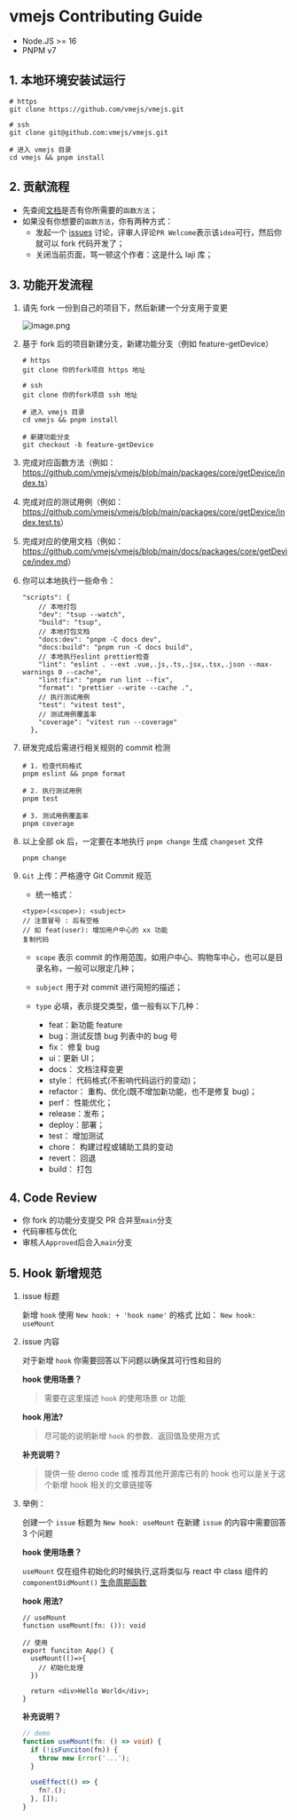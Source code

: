 # vmejs Contributing Guide

- Node.JS >= 16
- PNPM v7

## 1. 本地环境安装试运行

```
# https
git clone https://github.com/vmejs/vmejs.git

# ssh
git clone git@github.com:vmejs/vmejs.git

# 进入 vmejs 目录
cd vmejs && pnpm install
```

## 2. 贡献流程

- 先查阅[文档](https://vmejs.github.io/vmejs/)是否有你所需要的`函数方法`；
- 如果没有你想要的`函数方法`，你有两种方式：
  - 发起一个 [issues](https://github.com/vmejs/vmejs/issues) 讨论，评审人评论`PR Welcome`表示该`idea`可行，然后你就可以 fork 代码开发了；
  - 关闭当前页面，骂一顿这个作者：这是什么 laji 库；

## 3. 功能开发流程

1. 请先 fork 一份到自己的项目下，然后新建一个分支用于变更

   ![image.png](https://p1-juejin.byteimg.com/tos-cn-i-k3u1fbpfcp/cf2a51057aa54caebbc48bf434a57498~tplv-k3u1fbpfcp-watermark.image?)

2. 基于 fork 后的项目新建分支，新建功能分支（例如 feature-getDevice）

   ```
   # https
   git clone 你的fork项目 https 地址

   # ssh
   git clone 你的fork项目 ssh 地址

   # 进入 vmejs 目录
   cd vmejs && pnpm install

   # 新建功能分支
   git checkout -b feature-getDevice
   ```

3. 完成对应函数方法（例如：<https://github.com/vmejs/vmejs/blob/main/packages/core/getDevice/index.ts>）
4. 完成对应的测试用例（例如：<https://github.com/vmejs/vmejs/blob/main/packages/core/getDevice/index.test.ts>）
5. 完成对应的使用文档（例如：<https://github.com/vmejs/vmejs/blob/main/docs/packages/core/getDevice/index.md>）

6. 你可以本地执行一些命令：

   ```
   "scripts": {
       // 本地打包
       "dev": "tsup --watch",
       "build": "tsup",
       // 本地打包文档
       "docs:dev": "pnpm -C docs dev",
       "docs:build": "pnpm run -C docs build",
       // 本地执行eslint prettier检查
       "lint": "eslint . --ext .vue,.js,.ts,.jsx,.tsx,.json --max-warnings 0 --cache",
       "lint:fix": "pnpm run lint --fix",
       "format": "prettier --write --cache .",
       // 执行测试用例
       "test": "vitest test",
       // 测试用例覆盖率
       "coverage": "vitest run --coverage"
     },

   ```

7. 研发完成后需进行相关规则的 commit 检测

   ```
   # 1. 检查代码格式
   pnpm eslint && pnpm format

   # 2. 执行测试用例
   pnpm test

   # 3. 测试用例覆盖率
   pnpm coverage
   ```

8. 以上全部 ok 后，一定要在本地执行 `pnpm change` 生成 `changeset` 文件

   ```
   pnpm change
   ```

9. `Git` 上传：严格遵守 Git Commit 规范

   - 统一格式：

   ```
   <type>(<scope>): <subject>
   // 注意冒号 : 后有空格
   // 如 feat(user): 增加用户中心的 xx 功能
   复制代码
   ```

   - `scope` 表示 commit 的作用范围，如用户中心、购物车中心，也可以是目录名称，一般可以限定几种；

   - `subject` 用于对 commit 进行简短的描述；

   - `type` 必填，表示提交类型，值一般有以下几种：

     - feat：新功能 feature
     - bug：测试反馈 bug 列表中的 bug 号
     - fix： 修复 bug
     - ui：更新 UI；
     - docs： 文档注释变更
     - style： 代码格式(不影响代码运行的变动)；
     - refactor： 重构、优化(既不增加新功能，也不是修复 bug)；
     - perf： 性能优化；
     - release：发布；
     - deploy：部署；
     - test： 增加测试
     - chore： 构建过程或辅助工具的变动
     - revert： 回退
     - build： 打包

## 4. Code Review

- 你 fork 的功能分支提交 PR 合并至`main`分支
- 代码审核与优化
- 审核人`Approved`后合入`main`分支

## 5. Hook 新增规范

1. issue 标题

   新增 `hook` 使用 `New hook: + 'hook name'` 的格式 比如： `New hook: useMount`


2. issue 内容

   对于新增 `hook` 你需要回答以下问题以确保其可行性和目的

   **hook 使用场景？**

   > 需要在这里描述 `hook` 的使用场景 or 功能

   **hook 用法?**


   > 尽可能的说明新增 `hook` 的参数、返回值及使用方式

   **补充说明？**

   > 提供一些 demo code 或 推荐其他开源库已有的 hook 也可以是关于这个新增 hook 相关的文章链接等

3. 举例：

   创建一个 `issue` 标题为 `New hook: useMount` 在新建 `issue` 的内容中需要回答 3 个问题

   **hook 使用场景？**

   `useMount` 仅在组件初始化的时候执行,这将类似与 react 中 class 组件的 `componentDidMount()` [生命周期函数](https://reactjs.org/docs/react-component.html#componentdidmount)

   **hook 用法?**

   ```tsx
   // useMount
   function useMount(fn: ()): void

   // 使用
   export funciton App() {
     useMount(()=>{
       // 初始化处理
     })

     return <div>Hello World</div>;
   }
   ```

   **补充说明？**

   ```ts
   // demo
   function useMount(fn: () => void) {
     if (!isFunciton(fn)) {
       throw new Error('...');
     }

     useEffect(() => {
       fn?.();
     }, []);
   }
   ```
